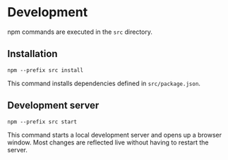 # Development

npm commands are executed in the `src` directory.

## Installation

```console
npm --prefix src install
```

This command installs dependencies defined in `src/package.json`.

## Development server

```console
npm --prefix src start
```

This command starts a local development server and opens up a browser window. Most changes are reflected live without having to restart the server.
